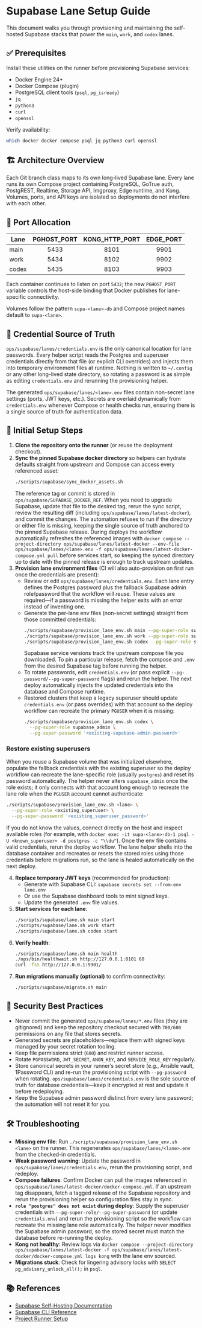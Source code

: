 # Supabase Lane Setup Guide

This document walks you through provisioning and maintaining the self-hosted Supabase stacks that power the `main`, `work`, and `codex` lanes.

## ✅ Prerequisites

Install these utilities on the runner before provisioning Supabase services:

- Docker Engine 24+
- Docker Compose (plugin)
- PostgreSQL client tools (`psql`, `pg_isready`)
- `jq`
- `python3`
- `curl`
- `openssl`

Verify availability:

```bash
which docker docker compose psql jq python3 curl openssl
```

## 🏗️ Architecture Overview

Each Git branch class maps to its own long-lived Supabase lane. Every lane runs its own Compose project containing PostgreSQL, GoTrue auth, PostgREST, Realtime, Storage API, Imgproxy, Edge runtime, and Kong. Volumes, ports, and API keys are isolated so deployments do not interfere with each other.

## 🔢 Port Allocation

| Lane  | PGHOST_PORT | KONG_HTTP_PORT | EDGE_PORT |
|-------|:-----------:|:--------------:|:---------:|
| main  |     5433    |      8101      |    9901   |
| work  |     5434    |      8102      |    9902   |
| codex |     5435    |      8103      |    9903   |

Each container continues to listen on port `5432`; the new `PGHOST_PORT` variable controls the host-side binding that Docker
publishes for lane-specific connectivity.

Volumes follow the pattern `supa-<lane>-db` and Compose project names default to `supa-<lane>`.

## 🔐 Credential Source of Truth

`ops/supabase/lanes/credentials.env` is the only canonical location for lane passwords. Every helper script reads the
Postgres and superuser credentials directly from that file (or explicit CLI overrides) and injects them into temporary
environment files at runtime. Nothing is written to `~/.config` or any other long-lived state directory, so rotating a
password is as simple as editing `credentials.env` and rerunning the provisioning helper.

The generated `ops/supabase/lanes/<lane>.env` files contain non-secret lane settings (ports, JWT keys, etc.). Secrets are
overlaid dynamically from `credentials.env` whenever Compose or health checks run, ensuring there is a single source of
truth for authentication data.

## 🚀 Initial Setup Steps

1. **Clone the repository onto the runner** (or reuse the deployment checkout).
2. **Sync the pinned Supabase docker directory** so helpers can hydrate defaults straight from upstream and Compose can access every referenced asset:
   ```bash
   ./scripts/supabase/sync_docker_assets.sh
   ```
   The reference tag or commit is stored in `ops/supabase/SUPABASE_DOCKER_REF`. When you need to upgrade Supabase, update that file to the desired tag, rerun the sync script, review the resulting diff (including `ops/supabase/lanes/latest-docker`), and commit the changes. The automation refuses to run if the directory or either file is missing, keeping the single source of truth anchored to the pinned Supabase release.
   During deploys the workflow automatically refreshes the referenced images with `docker compose --project-directory ops/supabase/lanes/latest-docker --env-file ops/supabase/lanes/<lane>.env -f ops/supabase/lanes/latest-docker-compose.yml pull` before services start, so keeping the synced directory up to date with the pinned release is enough to track upstream updates.
3. **Provision lane environment files** (CI will also auto-provision on first run once the credentials are present):
   - Review or edit `ops/supabase/lanes/credentials.env`. Each lane entry defines the Postgres password plus the fallback Supabase admin role/password that the workflow will reuse. These values are required—if a password is missing the helper exits with an error instead of inventing one.
   - Generate the per-lane env files (non-secret settings) straight from those committed credentials:
     ```bash
     ./scripts/supabase/provision_lane_env.sh main --pg-super-role supabase_admin
     ./scripts/supabase/provision_lane_env.sh work --pg-super-role supabase_admin
     ./scripts/supabase/provision_lane_env.sh codex --pg-super-role supabase_admin
     ```
     Supabase service versions track the upstream compose file you downloaded. To pin a particular release, fetch the compose and `.env` from the desired Supabase tag before running the helper.
   - To rotate passwords, edit `credentials.env` (or pass explicit `--pg-password/--pg-super-password` flags) and rerun the helper. The next deploy automatically injects the updated credentials into the database and Compose runtime.
   - Restored clusters that keep a legacy superuser should update `credentials.env` (or pass overrides) with that account so the deploy workflow can recreate the primary `PGUSER` when it is missing:
     ```bash
     ./scripts/supabase/provision_lane_env.sh codex \
       --pg-super-role supabase_admin \
       --pg-super-password '<existing-supabase-admin-password>'
     ```

### Restore existing superusers

When you reuse a Supabase volume that was initialized elsewhere, populate the fallback credentials with the existing
superuser so the deploy workflow can recreate the lane-specific role (usually `postgres`) and reset its password automatically.
The helper never alters `supabase_admin` once the role exists; it only connects with that account long enough to recreate the lane role when the `PGUSER` account cannot authenticate:

```bash
./scripts/supabase/provision_lane_env.sh <lane> \
  --pg-super-role <existing_superuser> \
  --pg-super-password '<existing_superuser_password>'
```

If you do not know the values, connect directly on the host and inspect available roles (for example, with
`docker exec -it supa-<lane>-db-1 psql -U <known_superuser> -d postgres -c "\\du"`). Once the env file contains valid
credentials, rerun the deploy workflow. The lane helper shells into the database container and recreates or resets the
stored roles using those credentials before migrations run, so the lane is healed automatically on the next deploy.

4. **Replace temporary JWT keys** (recommended for production):
   - Generate with Supabase CLI: `supabase secrets set --from-env lane.env`
   - Or use the Supabase dashboard tools to mint signed keys.
   - Update the generated `.env` file values.
5. **Start services for each lane**:
   ```bash
   ./scripts/supabase/lane.sh main start
   ./scripts/supabase/lane.sh work start
   ./scripts/supabase/lane.sh codex start
   ```
6. **Verify health**:
   ```bash
   ./scripts/supabase/lane.sh main health
   ./ops/bin/healthwait.sh http://127.0.0.1:8101 60
   curl -fsS http://127.0.0.1:9901/
   ```
7. **Run migrations manually (optional)** to confirm connectivity:
   ```bash
   ./scripts/supabase/migrate.sh main
   ```

## 🔐 Security Best Practices

- Never commit the generated `ops/supabase/lanes/*.env` files (they are gitignored) and keep the repository checkout secured with `700/600` permissions on any file that stores secrets.
- Generated secrets are placeholders—replace them with signed keys managed by your secret rotation tooling.
- Keep file permissions strict (`600`) and restrict runner access.
- Rotate `PGPASSWORD`, `JWT_SECRET`, `ANON_KEY`, and `SERVICE_ROLE_KEY` regularly.
- Store canonical secrets in your runner’s secret store (e.g., Ansible vault, 1Password CLI) and re-run the provisioning script with `--pg-password` when rotating. `ops/supabase/lanes/credentials.env` is the sole source of truth for database credentials—keep it encrypted at rest and update it before redeploying.
- Keep the Supabase admin password distinct from every lane password; the automation will not reset it for you.

## 🛠️ Troubleshooting

- **Missing env file**: Run `./scripts/supabase/provision_lane_env.sh <lane>` on the runner. This regenerates `ops/supabase/lanes/<lane>.env` from the checked-in credentials.
- **Weak password warning**: Update the password in `ops/supabase/lanes/credentials.env`, rerun the provisioning script, and redeploy.
- **Compose failures**: Confirm Docker can pull the images referenced in `ops/supabase/lanes/latest-docker/docker-compose.yml`. If an upstream tag disappears, fetch a tagged release of the Supabase repository and rerun the provisioning helper so configuration files stay in sync.
- **`role "postgres" does not exist` during deploy**: Supply the superuser credentials with `--pg-super-role/--pg-super-password` (or update `credentials.env`) and rerun the provisioning script so the workflow can recreate the missing lane role automatically. The helper never modifies the Supabase admin password, so the stored secret must match the database before re-running the deploy.
- **Kong not healthy**: Review logs via `docker compose --project-directory ops/supabase/lanes/latest-docker -f ops/supabase/lanes/latest-docker/docker-compose.yml logs kong` with the lane env sourced.
- **Migrations stuck**: Check for lingering advisory locks with `SELECT pg_advisory_unlock_all();` in `psql`.

## 📚 References

- [Supabase Self-Hosting Documentation](https://supabase.com/docs/guides/self-hosting)
- [Supabase CLI Reference](https://supabase.com/docs/guides/cli)
- [Project Runner Setup](./RUNNER_SETUP.md)
